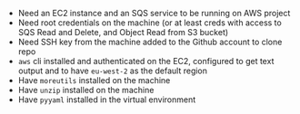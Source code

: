  - Need an EC2 instance and an SQS service to be running on AWS project
 - Need root credentials on the machine (or at least creds with access to SQS Read and Delete, and Object Read from S3 bucket)
 - Need SSH key from the machine added to the Github account to clone repo
 - `aws` cli installed and authenticated on the EC2, configured to get text output and to have `eu-west-2` as the default region
 - Have `moreutils` installed on the machine
 - Have `unzip` installed on the machine
 - Have `pyyaml` installed in the virtual environment
